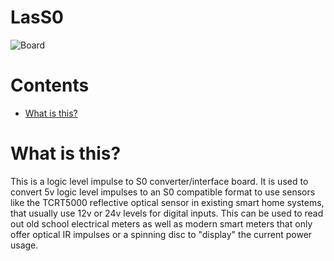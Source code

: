 # LasS0 <!-- omit in toc -->

![Board](img/board.png)

# Contents <!-- omit in toc -->

- [What is this?](#what-is-this)

# What is this?

This is a logic level impulse to S0 converter/interface board. It is used to convert 5v logic level impulses to an S0 compatible format to use sensors like the TCRT5000 reflective optical sensor in existing smart home systems, that usually use 12v or 24v levels for digital inputs. This can be used to read out old school electrical meters as well as modern smart meters that only offer optical IR impulses or a spinning disc to "display" the current power usage.